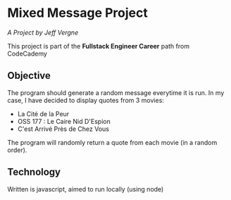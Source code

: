 # Mixed Message Project
*A Project by Jeff Vergne*

This project is part of the **Fullstack Engineer Career** path from CodeCademy

## Objective
The program should generate a random message everytime it is run.
In my case, I have decided to display quotes from 3 movies:
+ La Cité de la Peur
+ OSS 177 : Le Caire Nid D'Espion
+ C'est Arrivé Près de Chez Vous

The program will randomly return a quote from each movie (in a random order).

## Technology
Written is javascript, aimed to run locally (using node)